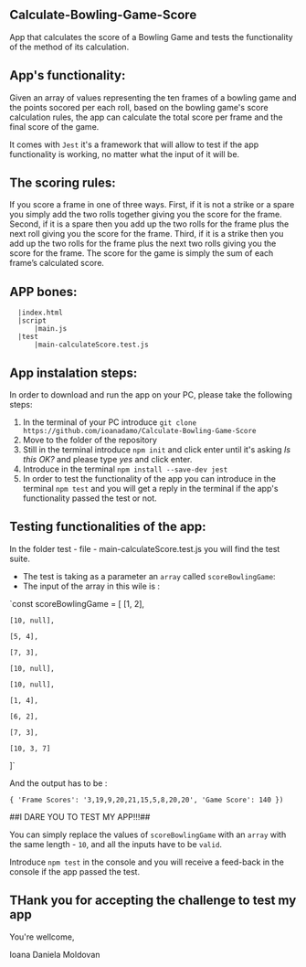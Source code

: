 ## Calculate-Bowling-Game-Score

App that calculates the score of a Bowling Game and tests the functionality of the method of its calculation.

## App's functionality:

Given an array of values representing the ten frames of a bowling game and the points socored per each roll, based on the bowling game's score calculation rules, the app can calculate the total score per frame and the final score of the game.

It comes with `Jest` it's a framework that will allow to test if the app functionality is working, no matter what the input of it will be.

## The scoring rules:

If you score a frame in one of three ways. First, if it is not a strike or a spare you simply add the two rolls together giving you the score for the frame. Second, if it is a spare then you add up the two rolls for the frame plus the next roll giving you the score for the frame. Third, if it is a strike then you add up the two rolls for the frame plus the next two rolls giving you the score for the frame. The score for the game is simply the sum of each frame’s calculated score.

## APP bones:

```
  |index.html
  |script
      |main.js
  |test
      |main-calculateScore.test.js
```

## App instalation steps:

In order to download and run the app on your PC, please take the following steps:

1. In the terminal of your PC introduce `git clone https://github.com/ioanadamo/Calculate-Bowling-Game-Score`
2. Move to the folder of the repository
3. Still in the terminal introduce `npm init` and click enter until it's asking _Is this OK?_ and please type _yes_ and click enter.
4. Introduce in the terminal `npm install --save-dev jest`
5. In order to test the functionality of the app you can introduce in the terminal `npm test` and you will get a reply in the terminal if the app's functionality passed the test or not.

## Testing functionalities of the app:

In the folder test - file - main-calculateScore.test.js you will find the test suite.

- The test is taking as a parameter an `array` called `scoreBowlingGame`:
- The input of the array in this wile is :

`const scoreBowlingGame = [
	[1, 2],

	[10, null],

	[5, 4],

	[7, 3],

	[10, null],

	[10, null],

	[1, 4],

	[6, 2],

	[7, 3],

	[10, 3, 7]
]`

And the output has to be :

`{ 'Frame Scores': '3,19,9,20,21,15,5,8,20,20', 'Game Score': 140 })`

##I DARE YOU TO TEST MY APP!!!##

You can simply replace the values of `scoreBowlingGame` with an `array` with the same length - `10`, and all the inputs have to be `valid`.

Introduce `npm test` in the console and you will receive a feed-back in the console if the app passed the test.

## THank you for accepting the challenge to test my app

You're wellcome,

Ioana Daniela Moldovan
``````
